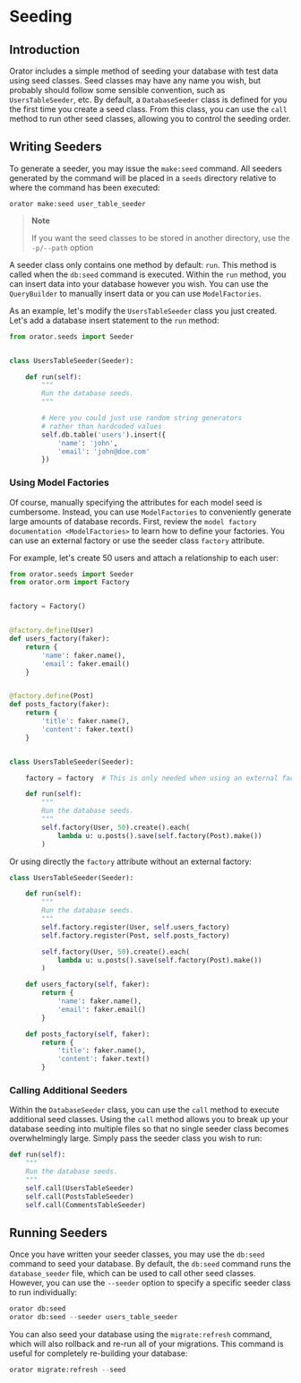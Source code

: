 # Seeding

## Introduction

Orator includes a simple method of seeding your database with test data using seed classes.
Seed classes may have any name you wish, but probably should follow some sensible convention,
such as ``UsersTableSeeder``, etc.
By default, a ``DatabaseSeeder`` class is defined for you the first time you create a seed class.
From this class, you can use the ``call`` method to run other seed classes,
allowing you to control the seeding order.

## Writing Seeders

To generate a seeder, you may issue the ``make:seed`` command.
All seeders generated by the command will be placed in a ``seeds`` directory
relative to where the command has been executed:

```text
orator make:seed user_table_seeder
```

>**Note**  
>
>If you want the seed classes to be stored in another directory, use the ``-p/--path`` option

A seeder class only contains one method by default: ``run``.
This method is called when the ``db:seed`` command is executed.
Within the ``run`` method, you can insert data into your database however you wish.
You can use the `QueryBuilder` to manually insert data or you can use `ModelFactories`.

As an example, let's modify the ``UsersTableSeeder`` class you just created.
Let's add a database insert statement to the ``run`` method:

```python
from orator.seeds import Seeder


class UsersTableSeeder(Seeder):

    def run(self):
        """
        Run the database seeds.
        """

        # Here you could just use random string generators
        # rather than hardcoded values
        self.db.table('users').insert({
            'name': 'john',
            'email': 'john@doe.com'
        })
```

### Using Model Factories

Of course, manually specifying the attributes for each model seed is cumbersome.
Instead, you can use `ModelFactories` to conveniently generate large amounts of database records.
First, review the `model factory documentation <ModelFactories>` to learn how to define your factories.
You can use an external factory or use the seeder class ``factory`` attribute.

For example, let's create 50 users and attach a relationship to each user:

```python
from orator.seeds import Seeder
from orator.orm import Factory


factory = Factory()


@factory.define(User)
def users_factory(faker):
    return {
        'name': faker.name(),
        'email': faker.email()
    }


@factory.define(Post)
def posts_factory(faker):
    return {
        'title': faker.name(),
        'content': faker.text()
    }


class UsersTableSeeder(Seeder):

    factory = factory  # This is only needed when using an external factory

    def run(self):
        """
        Run the database seeds.
        """
        self.factory(User, 50).create().each(
            lambda u: u.posts().save(self.factory(Post).make())
        )
```

Or using directly the ``factory`` attribute without an external factory:

```python
class UsersTableSeeder(Seeder):

    def run(self):
        """
        Run the database seeds.
        """
        self.factory.register(User, self.users_factory)
        self.factory.register(Post, self.posts_factory)

        self.factory(User, 50).create().each(
            lambda u: u.posts().save(self.factory(Post).make())
        )

    def users_factory(self, faker):
        return {
            'name': faker.name(),
            'email': faker.email()
        }

    def posts_factory(self, faker):
        return {
            'title': faker.name(),
            'content': faker.text()
        }
```

### Calling Additional Seeders

Within the ``DatabaseSeeder`` class, you can use the ``call`` method to execute additional seed classes.
Using the ``call`` method allows you to break up your database seeding into multiple files
so that no single seeder class becomes overwhelmingly large.
Simply pass the seeder class you wish to run:

```python
def run(self):
    """
    Run the database seeds.
    """
    self.call(UsersTableSeeder)
    self.call(PostsTableSeeder)
    self.call(CommentsTableSeeder)
```

## Running Seeders

Once you have written your seeder classes, you may use the ``db:seed`` command to seed your database.
By default, the ``db:seed`` command runs the ``database_seeder`` file, which can be used to call other seed classes.
However, you can use the ``--seeder`` option to specify a specific seeder class to run individually:

```python
orator db:seed
orator db:seed --seeder users_table_seeder
```

You can also seed your database using the ``migrate:refresh`` command,
which will also rollback and re-run all of your migrations.
This command is useful for completely re-building your database:

```python
orator migrate:refresh --seed
```